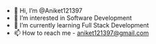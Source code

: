 - 👋 Hi, I’m @Aniket121397
- 👀 I’m interested in Software Development
- 🌱 I’m currently learning Full Stack Development
- 📫 How to reach me - aniket121397@gmail.com

<!---
Aniket121397/Aniket121397 is a ✨ special ✨ repository because its `README.md` (this file) appears on your GitHub profile.
You can click the Preview link to take a look at your changes.
--->
